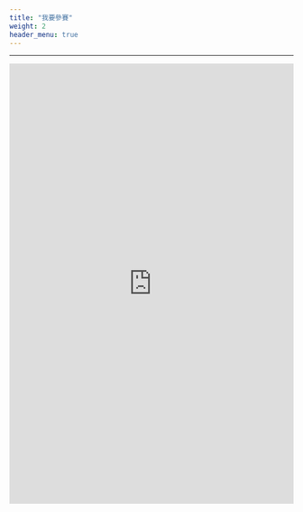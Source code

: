 ```yaml
---
title: "我要參賽"
weight: 2
header_menu: true
---
```


---
<iframe src="https://docs.google.com/forms/d/e/1FAIpQLSeyiYaNwbtCGUjIxX9jtgoCIMRGtiE1D7TyXAVcKTyR9n2RZA/viewform?embedded=true" width="100%" height="780" frameborder="0" marginheight="0" marginwidth="0">Loading…</iframe>
